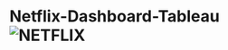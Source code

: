 # Netflix-Dashboard-Tableau![NETFLIX](https://github.com/AdarshSingh09/Netflix-Dashboard-Tableau/assets/106921510/6326886a-5248-48ff-a392-5e2eab2bdc4b)
